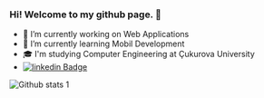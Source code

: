 ### Hi! Welcome to my github page. 👋


- 🔭 I’m currently working on Web Applications
- 🌱 I’m currently learning Mobil Development
- 🎓 I'm studying Computer Engineering at Çukurova University
- [![linkedin Badge](https://img.shields.io/badge/-linkedin-3584c1?style=flat-quare&labelColor=3584c1&logo=linkedin&logoColor=3584c1white&link=link)](https://www.linkedin.com/in/emre-ceylan-uysal/)

![Github stats 1](https://github-readme-stats.vercel.app/api?username=Emceyy&show_icons=true&theme=gradient)


